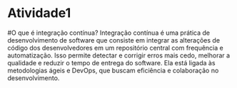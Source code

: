 # Atividade1
#O que é integração contínua?
Integração contínua é uma prática de desenvolvimento de software que consiste em integrar as alterações de código dos desenvolvedores em um repositório central com frequência e automatização. Isso permite detectar e corrigir erros mais cedo, melhorar a qualidade e reduzir o tempo de entrega do software. Ela está ligada às metodologias ágeis e DevOps, que buscam eficiência e colaboração no desenvolvimento.
